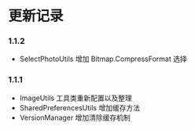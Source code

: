 # 更新记录
### 1.1.2
- SelectPhotoUtils 增加 Bitmap.CompressFormat 选择
### 1.1.1
- ImageUtils 工具类重新配置以及整理
- SharedPreferencesUtils 增加缓存方法
- VersionManager 增加清除缓存机制
